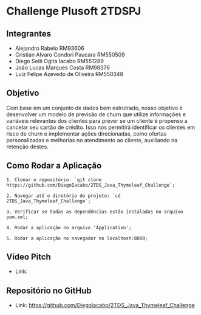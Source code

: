 # Challenge Plusoft 2TDSPJ

## Integrantes
- Alejandro Rabelo RM93606 
- Cristian Alvaro Condori Paucara RM550509 
- Diego Seiti Ogita Iacabo RM551289 
- João Lucas Marques Costa RM98376 
- Luiz Felipe Azevedo de Oliveira RM550348 

## Objetivo
Com base em um conjunto de dados bem estrutrado, nosso objetivo é desenvolver um modelo de previsão de churn
que utilize informações e variáveis relevantes dos clientes para prever se um cliente é propenso a cancelar 
seu cartão de crédito. Isso nos permitirá identificar os clientes em risco de churn e implementar ações direcionadas,
como ofertas personalizadas e melhorias no atendimento ao cliente, auxiliando na retenção destes.

## Como Rodar a Aplicação
    1. Clonar o repositório: `git clone https://github.com/DiegoIacabo/2TDS_Java_Thymeleaf_Challenge`;
    
    2. Navegar até o diretório do projeto: `cd 2TDS_Java_Thymeleaf_Challenge`;

    3. Verificar se todas as dependências estão instaladas no arquivo pom.xml;

    4. Rodar a aplicação no arquivo 'Application';

    5. Rodar a aplicação no navegador no localhost:8080;

## Vídeo Pitch
- Link: 

## Repositório no GitHub
- Link: https://github.com/DiegoIacabo/2TDS_Java_Thymeleaf_Challenge